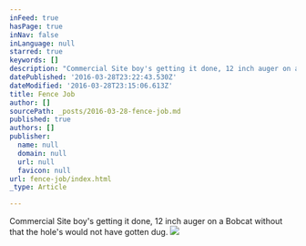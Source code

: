 ```yaml
---
inFeed: true
hasPage: true
inNav: false
inLanguage: null
starred: true
keywords: []
description: "Commercial Site boy's getting it done, 12 inch auger on a Bobcat without that the hole's would not have gotten dug."
datePublished: '2016-03-28T23:22:43.530Z'
dateModified: '2016-03-28T23:15:06.613Z'
title: Fence Job
author: []
sourcePath: _posts/2016-03-28-fence-job.md
published: true
authors: []
publisher:
  name: null
  domain: null
  url: null
  favicon: null
url: fence-job/index.html
_type: Article

---
```

Commercial Site boy's getting it done, 12 inch auger on a Bobcat without that the hole's would not have gotten dug.
![](https://the-grid-user-content.s3-us-west-2.amazonaws.com/bd4b44ce-b3f2-49f2-a7ea-c87b0348f4cb.jpg)